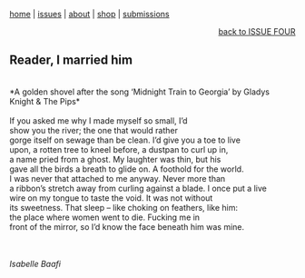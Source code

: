 [home](index.md) | [issues](issues.md) | [about](about.md) | [shop](shop.md)  |  [submissions](submit.md)

<div align="right">
  <a href="issuefour.html">back to ISSUE FOUR</a>
</div>

## Reader, I married him
<br>
*A golden shovel after the song ‘Midnight Train to Georgia’ by Gladys Knight & The Pips* <br>
<br>
If you asked me why I made myself so small, I’d <br>
show you the river; the one that would rather <br>
gorge itself on sewage than be clean. I’d give you a toe to live <br>
upon, a rotten tree to kneel before, a dustpan to curl up in, <br>
a name pried from a ghost. My laughter was thin, but his <br>
gave all the birds a breath to glide on. A foothold for the world. <br>
I was never that attached to me anyway. Never more than <br>
a ribbon’s stretch away from curling against a blade. I once put a live <br>
wire on my tongue to taste the void. It was not without <br>
its sweetness. That sleep – like choking on feathers, like him: <br>
the place where women went to die. Fucking me in <br>
front of the mirror, so I’d know the face beneath him was mine. <br>
<br>
<br>

*Isabelle Baafi*
